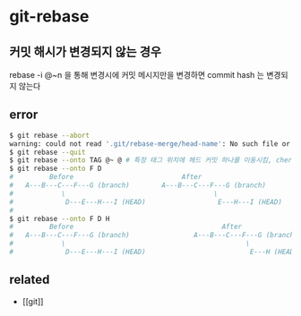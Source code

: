 # git-rebase

## 커밋 해시가 변경되지 않는 경우
rebase -i @~n 을 통해 변경시에 커밋 메시지만을 변경하면 commit hash 는 변경되지 않는다

## error
```sh
$ git rebase --abort
warning: could not read '.git/rebase-merge/head-name': No such file or directory
$ git rebase --quit
$ git rebase --onto TAG @~ @ # 특정 태그 위치에 헤드 커밋 하나를 이동시킴, cherry pick 과 같음
$ git rebase --onto F D
#         Before                           After
#   A---B---C---F---G (branch)        A---B---C---F---G (branch)
#            \                                     \
#             D---E---H---I (HEAD)                  E---H---I (HEAD)
#
$ git rebase --onto F D H
#         Before                                     After
#   A---B---C---F---G (branch)                A---B---C---F---G (branch)
#            \                                             \
#             D---E---H---I (HEAD)                          E---H (HEAD)
```

## related
- [[git]]

